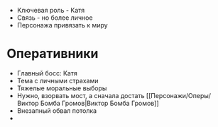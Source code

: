 - Ключевая роль - Катя 
- Связь - но более личное
- Персонажа привязать к миру

# Оперативники
- Главный босс: Катя
- Тема с личными страхами
- Тяжелые моральные выборы
- Нужно, взорвать мост, а сначала достать [[Персонажи/Оперы/Виктор Бомба Громов|Виктор Бомба Громов]]
- Внезапный обвал потолка
- 

